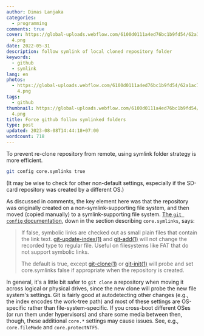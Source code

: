 ```yaml
---
author: Dimas Lanjaka
categories:
  - programming
comments: true
cover: https://global-uploads.webflow.com/6100d0111a4ed76bc1b9fd54/62a1ac70484ab90ae870152b_github
  4.png
date: 2022-05-31
description: follow symlink of local cloned repository folder
keywords:
  - github
  - symlink
lang: en
photos:
  - https://global-uploads.webflow.com/6100d0111a4ed76bc1b9fd54/62a1ac70484ab90ae870152b_github
    4.png
tags:
  - github
thumbnail: https://global-uploads.webflow.com/6100d0111a4ed76bc1b9fd54/62a1ac70484ab90ae870152b_github
  4.png
title: Force github follow symlinked folders
type: post
updated: 2023-08-08T14:44:18+07:00
wordcount: 718
---
```


To prevent re-clone repository from remote, using symlink folder strategy is more efficient.

```bash
git config core.symlinks true
```

(It may be wise to check for other non-default settings, especially if the SD-card repository was created by a different OS.)

As discussed in comments, the key element here was that the repository was originally created on a non-symlink-supporting file system, and then moved (copied manually) to a symlink-supporting file system. [The `git config` documentation](https://www.kernel.org/pub/software/scm/git/docs/git-config.html), down in the section describing `core.symlinks`, says:

> If false, symbolic links are checked out as small plain files that contain the link text. [git-update-index(1)](https://www.kernel.org/pub/software/scm/git/docs/git-update-index.html) and [git-add(1)](https://www.kernel.org/pub/software/scm/git/docs/git-add.html) will not change the recorded type to regular file. Useful on filesystems like FAT that do not support symbolic links.
>
> The default is true, except [git-clone(1)](https://www.kernel.org/pub/software/scm/git/docs/git-clone.html) or [git-init(1)](https://www.kernel.org/pub/software/scm/git/docs/git-init.html) will probe and set core.symlinks false if appropriate when the repository is created.

In general, it's a little bit safer to `git clone` a repository when moving it across logical or physical drives, since the new clone will probe the new file system's settings. Git is fairly good at autodetecting other changes (e.g., the index encodes the work-tree path) and most of these settings are OS-specific rather than file-system-specific. If you cross-boot different OSes (or run them under hypervisors) and share some media between then, though, these additional `core.*` settings may cause issues. See, e.g., `core.fileMode` and `core.protectNTFS`.
